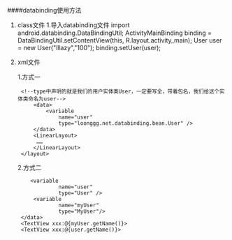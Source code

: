 ####databinding使用方法
1. class文件
	1.导入databinding文件
		import android.databinding.DataBindingUtil;
         ActivityMainBinding binding = DataBindingUtil.setContentView(this, R.layout.activity_main);
        User user = new User("lllazy","100");
        binding.setUser(user);

2. xml文件

	1.方式一
		<?xml version="1.0" encoding="utf-8"?>
        <layout xmlns:android="http://schemas.android.com/apk/res/android">

        <!--type中声明的就是我们的用户实体类User，一定要写全，带着包名，我们给这个实体类命名为user-->
            <data>
                <variable
                    name="user"
                    type="loonggg.net.databinding.bean.User" />
            </data> 
            <LinearLayout>
             ……
            </LinearLayout>
        </layout>
      2.方式二
        <data> 
          <import type="xxx.User" alias="MyUser"> 
          <import type="xxx.xx.User"> 

           <variable 
                    name="user" 
                    type="User" /> 
            <variable 
                    name="myUser" 
                    type="MyUser"/> 
        </data> 
        <TextView xxx:@{myUser.getName()}> 
        <TextView xxx:@{user.getName()}>
